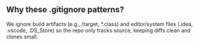 
## Why these .gitignore patterns?
We ignore build artifacts (e.g., /target, *.class) and editor/system files (.idea, .vscode, .DS_Store) so the repo only tracks source, keeping diffs clean and clones small.
